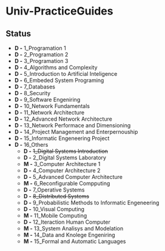 # Univ-PracticeGuides

## Status

* **D -** 1_Programation 1
* **D -** 2_Programation 2
* **D -** 3_Programation 3
* **D -** 4_Algorithms and Complexity
* **D -** 5_Introduction to Artificial Inteligence
* **D -** 6_Embeded System Programing
* **D -** 7_Databases
* **D -** 8_Security
* **D -** 9_Software Engeniring
* **D -** 10_Network Fundamentals
* **D -** 11_Network Architecture
* **D -** 12_Advanced Network Architecture
* **D -** 13_Network Performace and Dimensioning
* **D -** 14_Project Management and Enterpernouship
* **D -** 15_Informatic Engeneering Project
* **D -** 16_Others
  * **D -** ~~1_Digital Systems Introduction~~
  * **D -** 2_Digital Systems Laboratory
  * **M -** 3_Computer Architecture 1
  * **D -** 4_Computer Architecture 2
  * **D -** 5_Advanced Computer Architecture
  * **M -** 6_Reconfigurable Compputing
  * **D -** 7_Operative Systems
  * **D -** ~~8_Distributed Systems~~
  * **D -** 9_Probabilistic Methods to Informatic Engeneering
  * **D -** 10_Visual Computing
  * **M -** 11_Mobile Computing
  * **D -** 12_Iteraction Human Computer
  * **M -** 13_System Analisys and Modelation
  * **M -** 14_Data and Knolege Engeniring
  * **M -** 15_Formal and Automatic Languages
